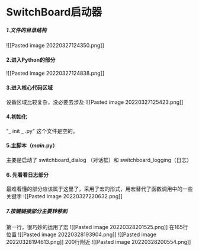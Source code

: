 # SwitchBoard启动器
##### 1.文件的目录结构
![[Pasted image 20220327124350.png]]
#### 2.进入Python的部分
![[Pasted image 20220327124838.png]]
#### 3.进入核心代码区域
设备区域比较复杂，没必要去涉及
![[Pasted image 20220327125423.png]]
#### 4.初始化
 "_ init _ .py" 这个文件是空的。
 
#### 5.主脚本（_main_.py）
主要是启动了 switchboard_dialog （对话框）和 switchboard_logging（日志）
#### 6. 先看看日志部分
最难看懂的部分应该属于这里了，采用了宏的形式，用宏替代了函数调用中的一些关键字
![[Pasted image 20220327220632.png]]
##### 7.按键链接部分主要转移到
第一行，很巧妙的运用了宏
![[Pasted image 20220328201525.png]]
在165行位置
![[Pasted image 20220328193904.png]]
![[Pasted image 20220328194613.png]]
200行附近
![[Pasted image 20220328200554.png]]
